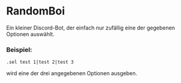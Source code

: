 # RandomBoi

Ein kleiner Discord-Bot, der einfach nur zufällig eine der gegebenen Optionen auswählt.

### Beispiel:
`.sel test 1|test 2|test 3`

wird eine der drei angegebenen Optionen ausgeben.